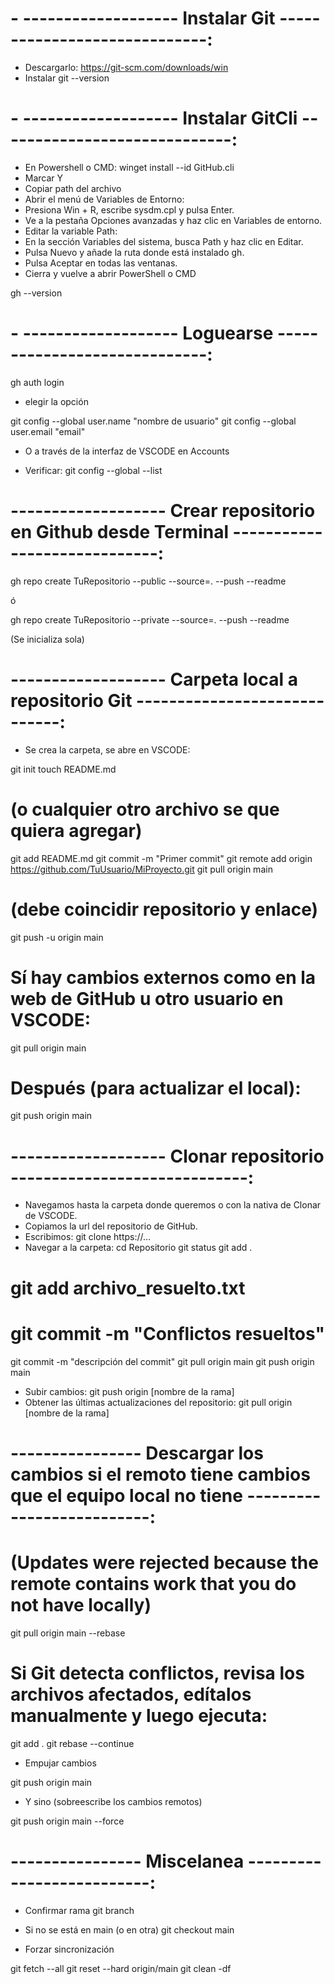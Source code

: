 # - ------------------- Instalar Git -----------------------------:

- Descargarlo: https://git-scm.com/downloads/win
- Instalar
  git --version

# - ------------------- Instalar GitCli -----------------------------:

- En Powershell o CMD:
  winget install --id GitHub.cli
- Marcar Y
- Copiar path del archivo
- Abrir el menú de Variables de Entorno:
- Presiona Win + R, escribe sysdm.cpl y pulsa Enter.
- Ve a la pestaña Opciones avanzadas y haz clic en Variables de entorno.
- Editar la variable Path:
- En la sección Variables del sistema, busca Path y haz clic en Editar.
- Pulsa Nuevo y añade la ruta donde está instalado gh.
- Pulsa Aceptar en todas las ventanas.
- Cierra y vuelve a abrir PowerShell o CMD

gh --version

# - ------------------- Loguearse -----------------------------:

gh auth login

- elegir la opción

git config --global user.name "nombre de usuario"
git config --global user.email "email"

- O a través de la interfaz de VSCODE en Accounts

- Verificar:
  git config --global --list

# ------------------- Crear repositorio en Github desde Terminal -----------------------------:

gh repo create TuRepositorio --public --source=. --push --readme

ó

gh repo create TuRepositorio --private --source=. --push --readme

(Se inicializa sola)

# ------------------- Carpeta local a repositorio Git -----------------------------:

- Se crea la carpeta, se abre en VSCODE:

git init
touch README.md

# (o cualquier otro archivo se que quiera agregar)

git add README.md
git commit -m "Primer commit"
git remote add origin https://github.com/TuUsuario/MiProyecto.git
git pull origin main

# (debe coincidir repositorio y enlace)

git push -u origin main

# Sí hay cambios externos como en la web de GitHub u otro usuario en VSCODE:

git pull origin main

# Después (para actualizar el local):

git push origin main

# ------------------- Clonar repositorio -----------------------------:

- Navegamos hasta la carpeta donde queremos o con la nativa de Clonar de VSCODE.
- Copiamos la url del repositorio de GitHub.
- Escribimos: git clone https://...
- Navegar a la carpeta:
  cd Repositorio
  git status
  git add .

# git add archivo_resuelto.txt

# git commit -m "Conflictos resueltos"

git commit -m "descripción del commit"
git pull origin main
git push origin main

- Subir cambios: git push origin [nombre de la rama]
- Obtener las últimas actualizaciones del repositorio: git pull origin [nombre de la rama]

# ---------------- Descargar los cambios si el remoto tiene cambios que el equipo local no tiene --------------------------:

# (Updates were rejected because the remote contains work that you do not have locally)

git pull origin main --rebase

# Si Git detecta conflictos, revisa los archivos afectados, edítalos manualmente y luego ejecuta:

git add .
git rebase --continue

- Empujar cambios

git push origin main

- Y sino (sobreescribe los cambios remotos)

git push origin main --force

 # ---------------- Miscelanea --------------------------:

* Confirmar rama
git branch

* Si no se está en main (o en otra)
git checkout main

* Forzar sincronización

git fetch --all
git reset --hard origin/main
git clean -df
